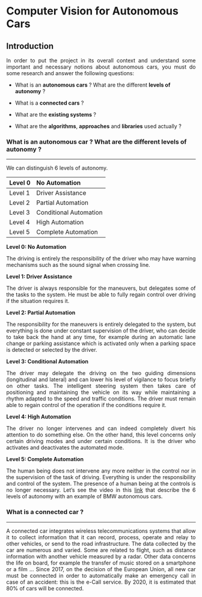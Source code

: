 # Computer Vision for Autonomous Cars

## Introduction

<p align='justify'> In order to put the project in its overall context and understand some important and necessary notions about autonomous cars, you must do some research and answer the following questions: </p>

* What is an **autonomous cars** ? What are the different **levels of autonomy** ?

* What is a **connected cars** ?

* What are the **existing systems** ? 

* What are the **algorithms**, **approaches** and **libraries** used actually ?

### What is an autonomous car ? What are the different levels of autonomy ?

---

<p align='justify'> We can distinguish 6 levels of autonomy. </p>

| Level 0  | No Automation          |
| :------- | :--------------------- |
| Level 1  | Driver Assistance      |
| Level 2  | Partial Automation     |
| Level 3  | Conditional Automation |
| Level 4  | High Automation        |
| Level 5  | Complete Automation    |

**Level 0: No Automation**

<p align='justify'> The driving is entirely the responsibility of the driver who may have warning mechanisms such as the sound signal when crossing line. </p>

**Level 1: Driver Assistance**

<p align='justify'> The driver is always responsible for the maneuvers, but delegates some of the tasks to the system. He must be able to fully regain control over driving if the situation requires it. </p>

**Level 2: Partial Automation**

<p align='justify'> The responsibility for the maneuvers is entirely delegated to the system, but everything is done under constant supervision of the driver, who can decide to take back the hand at any time, for example during an automatic lane change or parking assistance which is activated only when a parking space is detected or selected by the driver. </p>

**Level 3: Conditional Automation**

<p align='justify'> The driver may delegate the driving on the two guiding dimensions (longitudinal and lateral) and can lower his level of vigilance to focus briefly on other tasks. The intelligent steering system then takes care of positioning and maintaining the vehicle on its way while maintaining a rhythm adapted to the speed and traffic conditions. The driver must remain able to regain control of the operation if the conditions require it. </p>

**Level 4: High Automation**

<p align='justify'> The driver no longer intervenes and can indeed completely divert his attention to do something else. On the other hand, this level concerns only certain driving modes and under certain conditions. It is the driver who activates and deactivates the automated mode. </p>

**Level 5: Complete Automation**

<p align='justify'> The human being does not intervene any more neither in the control nor in the supervision of the task of driving. Everything is under the responsibility and control of the system. The presence of a human being at the controls is no longer necessary. Let’s see the video in this <a href="https://www.youtube.com/watch?v=xsQvq4WlUYU">link</a> that describe the 6 levels of autonomy with an example of BMW autonomous cars. </p>

### What is a connected car ?

---

<p align='justify'> A connected car integrates wireless telecommunications systems that allow it to collect information that it can record, process, operate and relay to other vehicles, or send to the road infrastructure. The data collected by the car are numerous and varied. Some are related to flight, such as distance information with another vehicle measured by a radar. Other data concerns the life on board, for example the transfer of music stored on a smartphone or a film … Since 2017, on the decision of the European Union, all new car must be connected in order to automatically make an emergency call in case of an accident: this is the e-Call service. By 2020, it is estimated that 80% of cars will be connected. </p>
